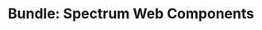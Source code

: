 ---
layout: examples.njk
title: 'Bundle: Spectrum Web Components'
displayName: Bundle
componentName: bundle
componentHeading: bundle
tags:
- tool-examples
---